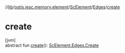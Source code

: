 //[lib](../../../../index.md)/[ostis.jesc.memory.element](../../index.md)/[ScElement](../index.md)/[Edges](index.md)/[create](create.md)

# create

[jvm]\
abstract fun [create](create.md)(): [ScElement.Edges.Create](-create/index.md)
